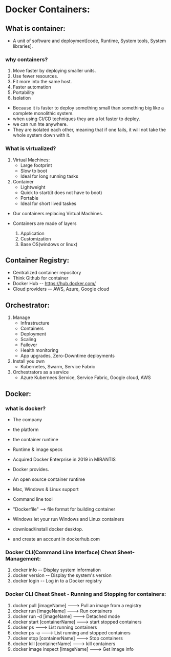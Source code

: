 # Docker Containers:

## What is container:
* A unit of software and deployment[code, Runtime, System tools, System libraries].

### why containers?
1. Move faster by deploying smaller units.
2. Use fewer resources.
3. Fit more into the same host.
4. Faster automation
5. Portability
6. Isolation
   
* Because it is faster to deploy something small than something big like a complete monolithic system.
* when using CI/CD techniques they are a lot faster to deploy.
* we can run hte anywhere.
* They are isolated each other, meaning that if one fails, it will not take the whole system down with it.

### What is virtualized?
1. Virtual Machines:
     * Large footprint
     * Slow to boot
     * Ideal for long running tasks
2. Container
     * Lightweight
     * Quick to start(it does not have to boot)
     * Portable
     * Ideal for short lived taskes
* Our containers replacing Virtual Machines.

* Containers are made of layers
    1. Application   
    2. Customization                                   
    3. Base OS(windows or linux) 

       
## Container Registry:
* Centralized container repository
* Think Github for container
* Docker Hub
    -- https://hub.docker.com/
* Cloud providers
    -- AWS, Azure, Google cloud

## Orchestrator:
1. Manage
     * Infrastructure
     * Containers
     * Deployment
     * Scaling
     * Failover
     * Health monitoring
     * App upgrades, Zero-Downtime deployments
2. Install you own
     * Kubernetes, Swarm, Service Fabric
3. Orchestrators as a service
     * Azure Kubernees Service, Service Fabric, Google cloud, AWS

## Docker:
### what is docker?
* The company
* the platform
* the container runtime
* Runtime & image specs
* Acquired Docker Enterprise in 2019 in MIRANTIS

* Docker provides.
* An open source container runtime
* Mac, Windows & Linux support
* Command line tool
* "Dockerfile" --> file format for building container
* Windows let your run Windows and Linux containers

* download/install docker desktop.
* and create an account in dockerhub.com

### Docker CLI(Command Line Interface) Cheat Sheet-Management:
1. docker info
     -- Display system information
2. docker version
     -- Display the system's version
3. docker login
     -- Log in to a Docker registry

### Docker CLI Cheat Sheet - Running and Stopping for containers:
1. docker pull [imageName] ---> Pull an image from a registry
2. docker run [imageName] ---> Run containers
3. docker run -d [imageName] ---> Detached mode
4. docker start [containerName] ---> start stopped containers
5. docker ps ---> List running containers
6. docker ps -a ---> List running and stopped containers
7. docker stop [containerName] ---> Stop containers
8. docker kill [containerName] ---> kill containers
9. docker image inspect [imageName] ---> Get image info
